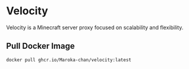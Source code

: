 # Velocity

Velocity is a Minecraft server proxy focused on scalability and flexibility.


## Pull Docker Image
```
docker pull ghcr.io/Maroka-chan/velocity:latest
```

